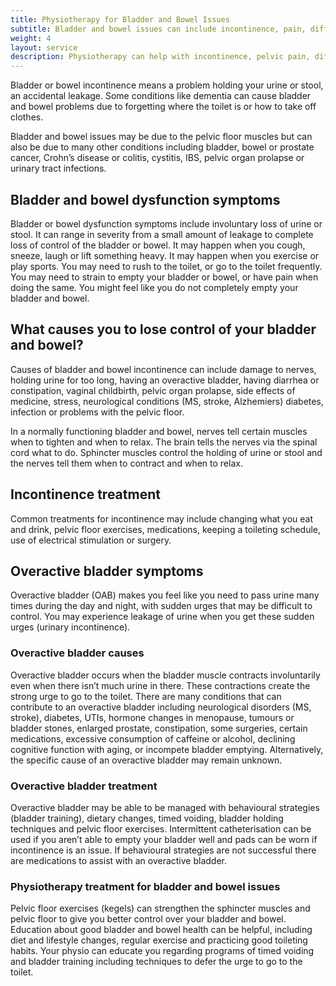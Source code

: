 ```yaml
---
title: Physiotherapy for Bladder and Bowel Issues
subtitle: Bladder and bowel issues can include incontinence, pain, difficulty initiating or completely emptying the bladder or rectum. It includes any issue with urinating or passing stools.
weight: 4
layout: service
description: Physiotherapy can help with incontinence, pelvic pain, difficulty initiating or completely emptying the bladder or rectum. This includes issues with urinating or passing stools.
---
```


Bladder or bowel incontinence means a problem holding your urine or stool, an accidental leakage. Some conditions like dementia can cause bladder and bowel problems due to forgetting where the toilet is or how to take off clothes.

Bladder and bowel issues may be due to the pelvic floor muscles but can also be due to many other conditions including bladder, bowel or prostate cancer, Crohn’s disease or colitis, cystitis, IBS, pelvic organ prolapse or urinary tract infections. 

## Bladder and bowel dysfunction symptoms

Bladder or bowel dysfunction symptoms include involuntary loss of urine or stool. It can range in severity from a small amount of leakage to complete loss of control of the bladder or bowel. It may happen when you cough, sneeze, laugh or lift something heavy. It may happen when you exercise or play sports. You may need to rush to the toilet, or go to the toilet frequently. You may need to strain to empty your bladder or bowel, or have pain when doing the same. You might feel like you do not completely empty your bladder and bowel. 

## What causes you to lose control of your bladder and bowel?

Causes of bladder and bowel incontinence can include damage to nerves, holding urine for too long, having an overactive bladder, having diarrhea or constipation, vaginal childbirth, pelvic organ prolapse, side effects of medicine, stress, neurological conditions (MS, stroke, Alzhemiers) diabetes, infection or problems with the pelvic floor.

In a normally functioning bladder and bowel, nerves tell certain muscles when to tighten and when to relax. The brain tells the nerves via the spinal cord what to do. Sphincter muscles control the holding of urine or stool and the nerves tell them when to contract and when to relax. 

## Incontinence treatment

Common treatments for incontinence may include changing what you eat and drink, pelvic floor exercises, medications, keeping a toileting schedule, use of electrical stimulation or surgery. 

## Overactive bladder symptoms

Overactive bladder (OAB) makes you feel like you need to pass urine many times during the day and night, with sudden urges that may be difficult to control. You may experience leakage of urine when you get these sudden urges (urinary incontinence).

### Overactive bladder causes

Overactive bladder occurs when the bladder muscle contracts involuntarily even when there isn’t much urine in there. These contractions create the strong urge to go to the toilet. There are many conditions that can contribute to an overactive bladder including neurological disorders (MS, stroke), diabetes, UTIs, hormone changes in menopause, tumours or bladder stones, enlarged prostate, constipation, some surgeries, certain medications, excessive consumption of caffeine or alcohol, declining cognitive function with aging, or incompete bladder emptying. Alternatively, the specific cause of an overactive bladder may remain unknown. 

### Overactive bladder treatment

Overactive bladder may be able to be managed with behavioural strategies (bladder training), dietary changes, timed voiding, bladder holding techniques and pelvic floor exercises. Intermittent catheterisation can be used if you aren’t able to empty your bladder well and pads can be worn if incontinence is an issue. If behavioural strategies are not successful there are medications to assist with an overactive bladder. 

### Physiotherapy treatment for bladder and bowel issues

Pelvic floor exercises (kegels) can strengthen the sphincter muscles and pelvic floor to give you better control  over your bladder and bowel. Education about good bladder and bowel health can be helpful, including diet and lifestyle changes, regular exercise and practicing good toileting habits. Your physio can educate you regarding programs of timed voiding and bladder training including techniques to defer the urge to go to the toilet.